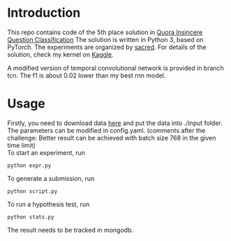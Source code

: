 # Introduction
This repo contains code of the 5th place solution in [Quora Insincere Question Classification](https://www.kaggle.com/c/quora-insincere-questions-classification/)
The solution is written in Python 3, based on  PyTorch. The experiments are organized by [sacred](https://github.com/IDSIA/sacred).
For details of the solution, check my kernel on [Kaggle](https://www.kaggle.com/jiangm/5th-place-solution).

A modified version of temporal convolutional  network is provided in branch tcn. The f1 is about 0.02 lower than my best rnn model. 
# Usage
Firstly, you need to download data [here](https://www.kaggle.com/c/quora-insincere-questions-classification/data)
and put the data into ./input folder. The parameters can be modified in config.yaml. (comments after the challenge: Better result can be achieved with batch size 768 in the given time limit)  
To start an experiment, run
    
    python expr.py
    
To generate a submission, run 
   
    python script.py
  
To run a hypothesis test, run
    
    python stats.py
    
The result needs to be tracked in mongodb.

 
